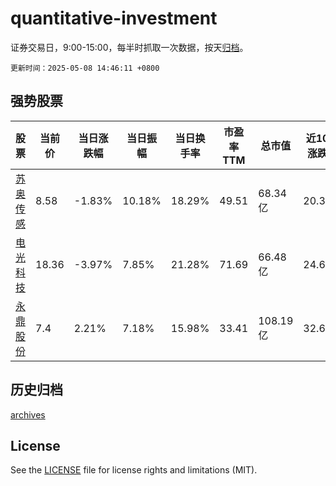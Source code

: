 # quantitative-investment

证券交易日，9:00-15:00，每半时抓取一次数据，按天[归档](archives)。

`更新时间：2025-05-08 14:46:11 +0800`

## 强势股票

|股票|当前价|当日涨跌幅|当日振幅|当日换手率|市盈率TTM|总市值|近10日涨跌幅|
|----|----|----|----|----|----|----|----|
|[苏奥传感](https://xueqiu.com/S/SZ300507)|8.58|-1.83%|10.18%|18.29%|49.51|68.34亿|20.34%|
|[电光科技](https://xueqiu.com/S/SZ002730)|18.36|-3.97%|7.85%|21.28%|71.69|66.48亿|24.64%|
|[永鼎股份](https://xueqiu.com/S/SH600105)|7.4|2.21%|7.18%|15.98%|33.41|108.19亿|32.62%|

## 历史归档

[archives](archives)

## License

See the [LICENSE](LICENSE) file for license rights and limitations (MIT).